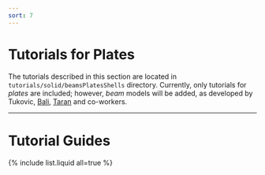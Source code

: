 ```yaml
---
sort: 7
---
```


# Tutorials for Plates

The tutorials described in this section are located in `tutorials/solid/beamsPlatesShells` directory. Currently, only tutorials for *plates* are included; however, *beam* models will be added, as developed by Tukovic, [Bali](https://doi.org/10.1002/nme.6994), [Taran](http://dx.doi.org/10.13140/RG.2.2.13353.16482) and co-workers.

---

# Tutorial Guides

{% include list.liquid all=true %}
